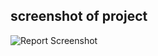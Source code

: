 ## screenshot of project

![Report Screenshot](https://user-images.githubusercontent.com/91051383/211059816-e1571a5d-e200-49bc-aeac-5d552a9b89e8.png)
